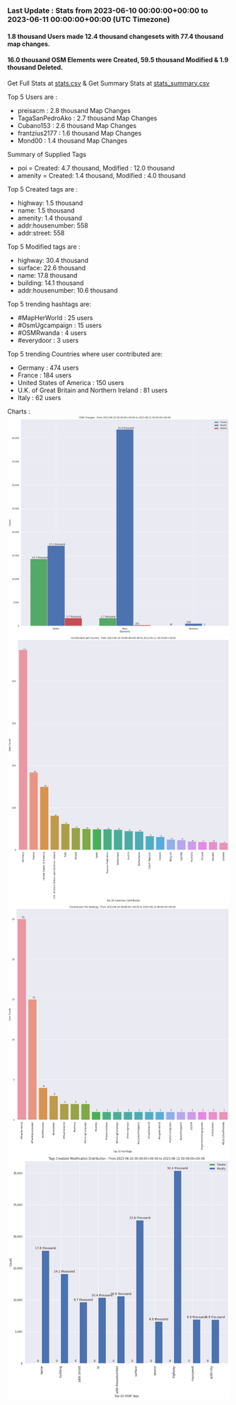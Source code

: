 ### Last Update : Stats from 2023-06-10 00:00:00+00:00 to 2023-06-11 00:00:00+00:00 (UTC Timezone)

#### 1.8 thousand Users made 12.4 thousand changesets with 77.4 thousand map changes.
#### 16.0 thousand OSM Elements were Created, 59.5 thousand Modified & 1.9 thousand Deleted.
Get Full Stats at [stats.csv](/stats/fieldmappers/Daily/stats.csv)
 & Get Summary Stats at [stats_summary.csv](/stats/fieldmappers/Daily/stats_summary.csv)

Top 5 Users are : 
- preisacm : 2.8 thousand Map Changes
- TagaSanPedroAko : 2.7 thousand Map Changes
- Cubano153 : 2.6 thousand Map Changes
- frantzius2177 : 1.6 thousand Map Changes
- Mond00 : 1.4 thousand Map Changes

Summary of Supplied Tags
- poi = Created: 4.7 thousand, Modified : 12.0 thousand
- amenity = Created: 1.4 thousand, Modified : 4.0 thousand


Top 5 Created tags are :
- highway: 1.5 thousand
- name: 1.5 thousand
- amenity: 1.4 thousand
- addr:housenumber: 558
- addr:street: 558


Top 5 Modified tags are :
- highway: 30.4 thousand
- surface: 22.6 thousand
- name: 17.8 thousand
- building: 14.1 thousand
- addr:housenumber: 10.6 thousand


Top 5 trending hashtags are:
- #MapHerWorld : 25 users
- #OsmUgcampaign : 15 users
- #OSMRwanda : 4 users
- #everydoor : 3 users


Top 5 trending Countries where user contributed are:
- Germany : 474 users
- France : 184 users
- United States of America : 150 users
- U.K. of Great Britain and Northern Ireland : 81 users
- Italy : 62 users


 Charts : 
![Alt text](./stats_osm_changes.png) 
![Alt text](./stats_users_per_country.png) 
![Alt text](./stats_users_per_hashtag.png) 
![Alt text](./stats_tags.png) 
